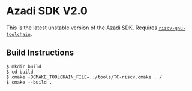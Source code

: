 
# Azadi SDK V2.0

This is the latest unstable version of the Azadi SDK. Requires [`riscv-gnu-toolchain`](https://github.com/riscv/riscv-gnu-toolchain).

## Build Instructions

```
$ mkdir build
$ cd build
$ cmake -DCMAKE_TOOLCHAIN_FILE=../tools/TC-riscv.cmake ../
$ cmake --build .
```
